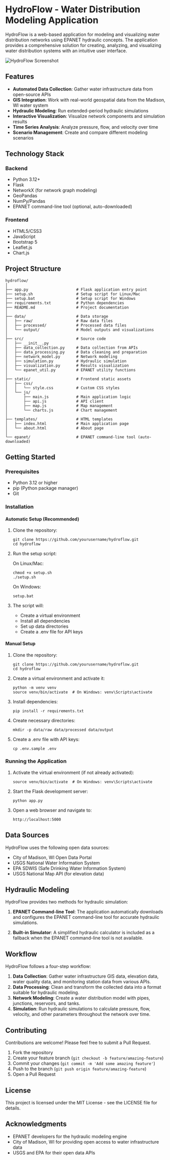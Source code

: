 # HydroFlow - Water Distribution Modeling Application

HydroFlow is a web-based application for modeling and visualizing water distribution networks using EPANET hydraulic concepts. The application provides a comprehensive solution for creating, analyzing, and visualizing water distribution systems with an intuitive user interface.

![HydroFlow Screenshot](screenshot.png)

## Features

- **Automated Data Collection**: Gather water infrastructure data from open-source APIs
- **GIS Integration**: Work with real-world geospatial data from the Madison, WI water system
- **Hydraulic Modeling**: Run extended-period hydraulic simulations
- **Interactive Visualization**: Visualize network components and simulation results
- **Time Series Analysis**: Analyze pressure, flow, and velocity over time
- **Scenario Management**: Create and compare different modeling scenarios

## Technology Stack

### Backend

- Python 3.12+
- Flask
- NetworkX (for network graph modeling)
- GeoPandas
- NumPy/Pandas
- EPANET command-line tool (optional, auto-downloaded)

### Frontend

- HTML5/CSS3
- JavaScript
- Bootstrap 5
- Leaflet.js
- Chart.js

## Project Structure

```
hydroflow/
│
├── app.py                     # Flask application entry point
├── setup.sh                   # Setup script for Linux/Mac
├── setup.bat                  # Setup script for Windows
├── requirements.txt           # Python dependencies
├── README.md                  # Project documentation
│
├── data/                      # Data storage
│   ├── raw/                   # Raw data files
│   ├── processed/             # Processed data files
│   └── output/                # Model outputs and visualizations
│
├── src/                       # Source code
│   ├── __init__.py
│   ├── data_collection.py     # Data collection from APIs
│   ├── data_processing.py     # Data cleaning and preparation
│   ├── network_model.py       # Network modeling
│   ├── simulation.py          # Hydraulic simulation
│   ├── visualization.py       # Results visualization
│   └── epanet_util.py         # EPANET utility functions
│
├── static/                    # Frontend static assets
│   ├── css/
│   │   └── style.css          # Custom CSS styles
│   └── js/
│       ├── main.js            # Main application logic
│       ├── api.js             # API client
│       ├── map.js             # Map management
│       └── charts.js          # Chart management
│
├── templates/                 # HTML templates
│   ├── index.html             # Main application page
│   └── about.html             # About page
│
└── epanet/                    # EPANET command-line tool (auto-downloaded)
```

## Getting Started

### Prerequisites

- Python 3.12 or higher
- pip (Python package manager)
- Git

### Installation

#### Automatic Setup (Recommended)

1. Clone the repository:

   ```
   git clone https://github.com/yourusername/hydroflow.git
   cd hydroflow
   ```

2. Run the setup script:

   On Linux/Mac:

   ```
   chmod +x setup.sh
   ./setup.sh
   ```

   On Windows:

   ```
   setup.bat
   ```

3. The script will:
   - Create a virtual environment
   - Install all dependencies
   - Set up data directories
   - Create a .env file for API keys

#### Manual Setup

1. Clone the repository:

   ```
   git clone https://github.com/yourusername/hydroflow.git
   cd hydroflow
   ```

2. Create a virtual environment and activate it:

   ```
   python -m venv venv
   source venv/bin/activate  # On Windows: venv\Scripts\activate
   ```

3. Install dependencies:

   ```
   pip install -r requirements.txt
   ```

4. Create necessary directories:

   ```
   mkdir -p data/raw data/processed data/output
   ```

5. Create a .env file with API keys:
   ```
   cp .env.sample .env
   ```

### Running the Application

1. Activate the virtual environment (if not already activated):

   ```
   source venv/bin/activate  # On Windows: venv\Scripts\activate
   ```

2. Start the Flask development server:

   ```
   python app.py
   ```

3. Open a web browser and navigate to:
   ```
   http://localhost:5000
   ```

## Data Sources

HydroFlow uses the following open data sources:

- City of Madison, WI Open Data Portal
- USGS National Water Information System
- EPA SDWIS (Safe Drinking Water Information System)
- USGS National Map API (for elevation data)

## Hydraulic Modeling

HydroFlow provides two methods for hydraulic simulation:

1. **EPANET Command-line Tool**: The application automatically downloads and configures the EPANET command-line tool for accurate hydraulic simulations.

2. **Built-in Simulator**: A simplified hydraulic calculator is included as a fallback when the EPANET command-line tool is not available.

## Workflow

HydroFlow follows a four-step workflow:

1. **Data Collection**: Gather water infrastructure GIS data, elevation data, water quality data, and monitoring station data from various APIs.
2. **Data Processing**: Clean and transform the collected data into a format suitable for hydraulic modeling.
3. **Network Modeling**: Create a water distribution model with pipes, junctions, reservoirs, and tanks.
4. **Simulation**: Run hydraulic simulations to calculate pressure, flow, velocity, and other parameters throughout the network over time.

## Contributing

Contributions are welcome! Please feel free to submit a Pull Request.

1. Fork the repository
2. Create your feature branch (`git checkout -b feature/amazing-feature`)
3. Commit your changes (`git commit -m 'Add some amazing feature'`)
4. Push to the branch (`git push origin feature/amazing-feature`)
5. Open a Pull Request

## License

This project is licensed under the MIT License - see the LICENSE file for details.

## Acknowledgments

- EPANET developers for the hydraulic modeling engine
- City of Madison, WI for providing open access to water infrastructure data
- USGS and EPA for their open data APIs
